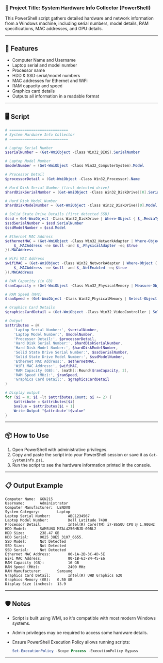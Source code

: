 ### 📁 **Project Title**: System Hardware Info Collector (PowerShell)

This PowerShell script gathers detailed hardware and network information from a Windows machine, including serial numbers, model details, RAM specifications, MAC addresses, and GPU details.

---

## 🔧 Features

* Computer Name and Username
* Laptop serial and model number
* Processor name
* HDD & SSD serial/model numbers
* MAC addresses for Ethernet and WiFi
* RAM capacity and speed
* Graphics card details
* Outputs all information in a readable format

---

## 🖥️ Script

```powershell
# ===========================
# System Hardware Info Collector
# ===========================

# Laptop Serial Number
$serialNumber = (Get-WmiObject -Class Win32_BIOS).SerialNumber

# Laptop Model Number
$modelNumber = (Get-WmiObject -Class Win32_ComputerSystem).Model

# Processor Detail
$processorDetail = (Get-WmiObject -Class Win32_Processor).Name

# Hard Disk Serial Number (first detected drive)
$hardDiskSerialNumber = (Get-WmiObject -Class Win32_DiskDrive)[0].SerialNumber

# Hard Disk Model Number
$hardDiskModelNumber = (Get-WmiObject -Class Win32_DiskDrive)[0].Model

# Solid State Drive Details (first detected SSD)
$ssd = Get-WmiObject -Class Win32_DiskDrive | Where-Object { $_.MediaType -eq 'SSD' }
$ssdSerialNumber = $ssd.SerialNumber
$ssdModelNumber = $ssd.Model

# Ethernet MAC Address
$ethernetMAC = (Get-WmiObject -Class Win32_NetworkAdapter | Where-Object {
    $_.MACAddress -ne $null -and $_.PhysicalAdapter -eq $true
}).MACAddress

# WiFi MAC Address
$wifiMAC = (Get-WmiObject -Class Win32_NetworkAdapter | Where-Object {
    $_.MACAddress -ne $null -and $_.NetEnabled -eq $true
}).MACAddress

# RAM Capacity (in GB)
$ramCapacity = (Get-WmiObject -Class Win32_PhysicalMemory | Measure-Object -Property Capacity -Sum).Sum / 1GB

# RAM Speed (MHz)
$ramSpeed = (Get-WmiObject -Class Win32_PhysicalMemory | Select-Object -ExpandProperty Speed | Sort-Object -Unique) -join ", "

# Graphics Card Details
$graphicsCardDetail = (Get-WmiObject -Class Win32_VideoController | Select-Object -ExpandProperty Caption) -join ", "

# Output
$attributes = @(
    'Laptop Serial Number:', $serialNumber,
    'Laptop Model Number:', $modelNumber,
    'Processor Detail:', $processorDetail,
    'Hard Disk Serial Number:', $hardDiskSerialNumber,
    'Hard Disk Model Number:', $hardDiskModelNumber,
    'Solid State Drive Serial Number:', $ssdSerialNumber,
    'Solid State Drive Model Number:', $ssdModelNumber,
    'Ethernet MAC Address:', $ethernetMAC,
    'WiFi MAC Address:', $wifiMAC,
    'RAM Capacity (GB):', [math]::Round($ramCapacity, 2),
    'RAM Speed (MHz):', $ramSpeed,
    'Graphics Card Detail:', $graphicsCardDetail
)

# Display output
for ($i = 0; $i -lt $attributes.Count; $i += 2) {
    $attribute = $attributes[$i]
    $value = $attributes[$i + 1]
    Write-Output "$attribute`t$value"
}
```

---

## 📦 How to Use

1. Open PowerShell with administrative privileges.
2. Copy and paste the script into your PowerShell session or save it as `Get-SystemInfo.ps1`.
3. Run the script to see the hardware information printed in the console.

---

## 📋 Output Example

```
Computer Name:  GGN215
Username:       Administrator
Computer Manufacturer:  LENOVO
System Category:        Laptop
Laptop Serial Number:        ABC1234567
Laptop Model Number:         Dell Latitude 7490
Processor Detail:            Intel(R) Core(TM) i7-8650U CPU @ 1.90GHz
HDD Model:      SAMSUNG MZAL4256HBJD-00BL2
HDD Size:       238.47 GB
HDD Serial:     0025_38E5_3107_6655.
SSD Model:      Not Detected
SSD Size:       Not Detected
SSD Serial:     Not Detected
Ethernet MAC Address:        00-1A-2B-3C-4D-5E
WiFi MAC Address:            00-1B-63-84-45-E6
RAM Capacity (GB):           16 GB
RAM Speed (MHz):             2400 MHz
RAM Manufacturer:       Samsung
Graphics Card Detail:        Intel(R) UHD Graphics 620
Graphics Memory (GB):   0.50 GB
Display Size (inches):  13.9
```

---

## 🛡️ Notes

* Script is built using WMI, so it's compatible with most modern Windows systems.
* Admin privileges may be required to access some hardware details.
* Ensure PowerShell Execution Policy allows running scripts:

  ```powershell
  Set-ExecutionPolicy -Scope Process -ExecutionPolicy Bypass
  ```

---

